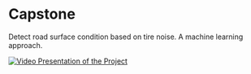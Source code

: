 # Capstone
Detect road surface condition based on tire noise. A machine learning approach.


[![Video Presentation of the Project](https://res.cloudinary.com/marcomontalbano/image/upload/v1664439963/video_to_markdown/images/youtube--J3CbcRkQ5UY-c05b58ac6eb4c4700831b2b3070cd403.jpg)](https://www.youtube.com/watch?v=J3CbcRkQ5UY "Video Presentation of the Project")
